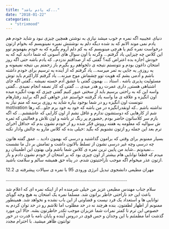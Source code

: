 ```yaml
---
title: "که یادم باشد..."
date: "2018-01-22"
categories: 
  - "strixmood"
---
```


دنیای عجیبیه اگه نمره م خوب میشد نیازی به نوشتن همچین چیزی نبود و شاید خودم هم یادم نمی موند الانم که بد شده دیگه دلم به نوشتنش نمیره نمینویسم که بخوام ازتون درخواست نمره کنم یا هرچی مینویسم که یه کم دلم آروم بگیره که به خودم بفهمونم توو این کلاس چه چیزایی یاد گرفتم... وگرنه با اون سوال های آسونی که شما دادید کیه که به خودش اجازه بده اعتراض کنه؟ گفتی که از صداقتم ندزدم.. که یادم باشه حتی اگه روز امتحان داغون بودم و نتونستم نتیجه ی دلخواهم رو بگیرم باز زحمتم بی نتیجه نمیمونه و یه روزی, یه جایی به ثمر میرسه... یاد گرفتم که از آینده یه ترسیم برای خودم داشته باشم و آدمی بشم که هویت توو چشماش موج میزنه... یاد گرفتم کاراکترم باید توش مسئولیت پذیری باشه . استاد ... بهمون گفتی با عشق آدم خسته نمیشه ..گفتی اگه جای اشتباهی هستی, داری عمرت رو هدر میدی ... گفتی که کار نصفه انجام نمیدی ..گفتی واسه این که به راحتی برسیم باید از سختی عبور کنیم گفتی چیزی که بهت انگیزه میده اون انگیزه و علاقه ی ما واسه یاد گرفتنه خواستم عذر خواهی کنم اگه برایند رفتارهام نتونست اون انگیزه رو در شما بوجود بیاره شاید یه روزی برسه که منم نیاز به motivation نداشته باشم ..که اونقدرانگیزه در من باشه که خود به خود برم جلو...که رها شم از کارهایی که دوستشون ندارم و غافل نشم از اون کارایی که عاشقشم... که اگه بازم سر کلاساتون حاضر بودم ,حضورم پر رنگ تر باشه و اون تلاش و فعالیتی که ثمره ش سوالیه که معلومه یه هفته رووش فکر شده رو از خودم نشون بدم که حداقل آخرای ترم بعد این جمله رو ازتون نشنویم که بگید :خیلی بده که کلاس مارو به چالش وادار نکنه

بسیار ممنونم برای وقتی که برامون گذاشتید و درسی که بهمون دادید .. عمق گفته هاتون چه درسی وچه غیر درسی نشون از تسلط بالاتون داشت و تمامش بر دل ما نشست ...نمیدونم ..شاید من پایین ترین نمره ی کلاس شما باشم ولی بهتون این اطمینان رو میدم که قطعا توانایی هام بیشتر از اون چیزی بود که یر امتحان از خودم نشون دادم و باز ازتون عذر میخوام اگه موجب ناراحتیتون شدم. در پناه حق همیشه سالم و سلامت باشید.

مهران مطیعی دانشجوی تبدیل انرژی ورودی 95 با نمره ی سیالات پیشرفته ی 12.2

................................................................................................

سلام جناب مهندس مطیعی عزیز من خیلی شرمنده ام از اینکه نمره ای که اعلام شد باعث این حد ناراحتی خاطر براتون شد. مسلما نمره یک امتحان به هیچ وجه گویای توانایی ها و استعداد یک فرد نیست و قضاوتی از این باب نشده و نخواهد شد. همینطور ممنونم از اظهار لطفتون. بنده هرچند نه در حد مطلوب اما تلاشم رو در حد توان کردم به خصوص این ترم تا کمتر نمرات شما عزیزان موجب تکدر حاطرتون بشه. حالا این مورد گذشت اما مطمئنم با این وجدان و حس قوی در دروس آینده و پایان نامه با قدرت در خور توانتون ظاهر میشید. با احترام مجدد
